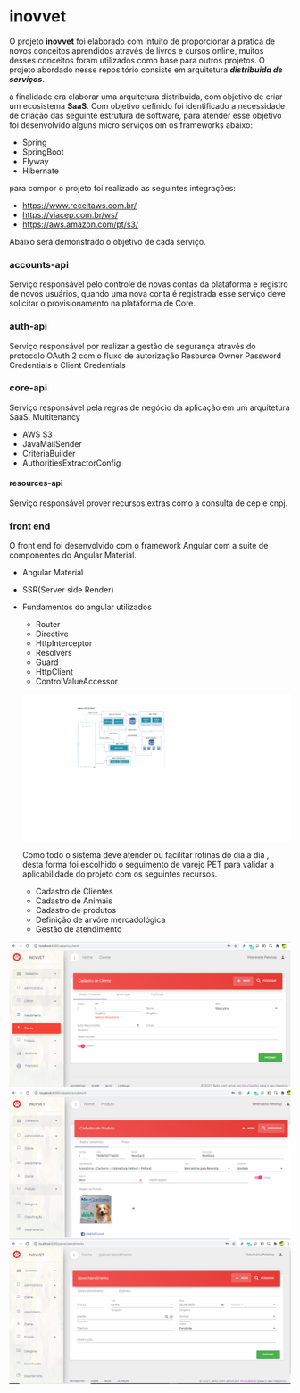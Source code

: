 # inovvet
O projeto **inovvet** foi elaborado com intuito de proporcionar a pratica de novos conceitos aprendidos através de livros e cursos online, muitos desses conceitos foram utilizados como base para outros projetos.
O projeto abordado nesse repositório consiste em arquitetura ***distribuida de serviços***.

a finalidade era elaborar uma arquitetura distribuida, com objetivo de criar um ecosistema **SaaS**.
Com objetivo definido foi identificado a necessidade de criação das seguinte estrutura de software, para atender esse objetivo foi desenvolvido alguns micro serviços om os frameworks abaixo:
 - Spring
 - SpringBoot
 - Flyway
 - Hibernate
 
 para compor o projeto foi realizado as seguintes integrações:
 -  https://www.receitaws.com.br/
 -  https://viacep.com.br/ws/
 -  https://aws.amazon.com/pt/s3/

Abaixo será demonstrado o objetivo de cada serviço.
### accounts-api

  Serviço responsável pelo controle de novas contas da plataforma e registro de novos usuários, quando uma nova conta é registrada esse serviço deve solicitar o provisionamento na plataforma de Core.
### auth-api
	
  Serviço responsável por realizar a gestão de segurança através do protocolo OAuth 2	com o fluxo de autorização Resource Owner Password Credentials e Client Credentials
### core-api
	
  Serviço responsável pela regras de negócio da aplicação em um arquitetura SaaS. Multitenancy
  - AWS S3 	
  - JavaMailSender
  - CriteriaBuilder
  - AuthoritiesExtractorConfig
  
#### resources-api
	
  Serviço responsável prover recursos extras como a consulta de cep e cnpj. 
  
### front end
    
O front end foi desenvolvido com o framework Angular com a suite de componentes do Angular Material.    
- Angular Material
- SSR(Server side Render)
- Fundamentos do angular utilizados
	- Router
	- Directive
	- HttpInterceptor
	- Resolvers
	- Guard
	- HttpClient
	- ControlValueAccessor 
    
  
  ![](arquitetura.png)
  
  Como todo o sistema deve atender ou facilitar rotinas do dia a dia , desta forma foi escolhido o seguimento de varejo PET para validar a aplicabilidade do projeto com os seguintes recursos.
  - Cadastro de Clientes
  - Cadastro de Animais
  - Cadastro de produtos
  - Definição de arvóre mercadológica
  - Gestão de atendimento

![](cliente.png)
![](produto.png)
![](atendimento.png)

	


